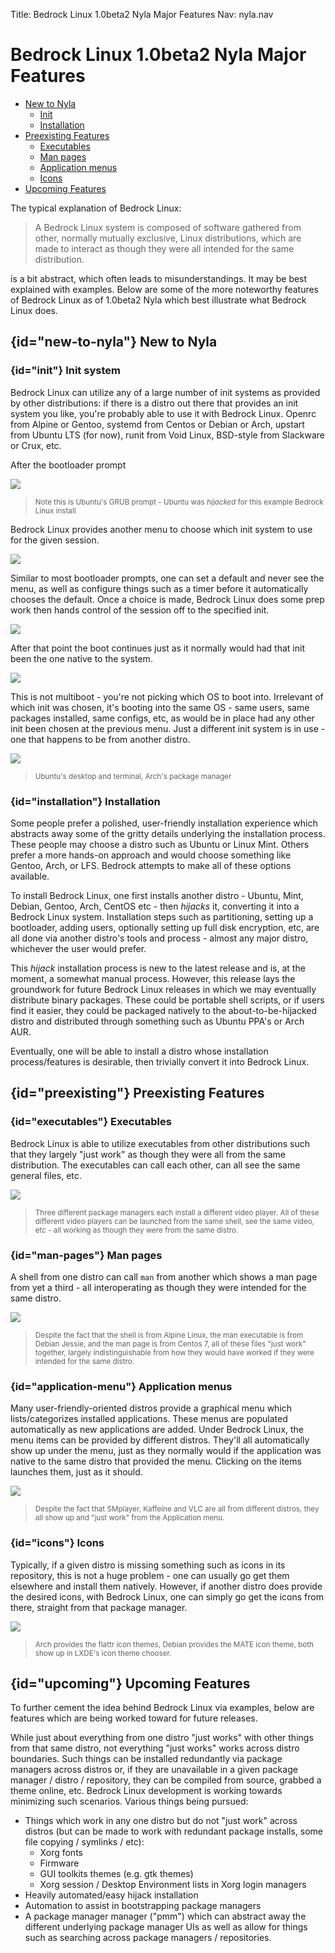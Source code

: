 Title: Bedrock Linux 1.0beta2 Nyla Major Features
Nav: nyla.nav

Bedrock Linux 1.0beta2 Nyla Major Features
==========================================

- [New to Nyla](#new-to-nyla)
	- [Init](#init)
	- [Installation](#installation)
- [Preexisting Features](#preexisting)
	- [Executables](#executables)
	- [Man pages](#man-pages)
	- [Application menus](#application-menu)
	- [Icons](#icons)
- [Upcoming Features](#upcoming)

The typical explanation of Bedrock Linux:

> A Bedrock Linux system is composed of software gathered from other, normally
> mutually exclusive, Linux distributions, which are made to interact as though
> they were all intended for the same distribution.

is a bit abstract, which often leads to misunderstandings.  It may be best
explained with examples.  Below are some of the more noteworthy features of
Bedrock Linux as of 1.0beta2 Nyla which best illustrate what Bedrock Linux
does.

## {id="new-to-nyla"} New to Nyla

### {id="init"} Init system

Bedrock Linux can utilize any of a large number of init systems as provided by
other distributions: if there is a distro out there that provides an init
system you like, you're probably able to use it with Bedrock Linux.  Openrc
from Alpine or Gentoo, systemd from Centos or Debian or Arch, upstart from
Ubuntu LTS (for now), runit from Void Linux, BSD-style from Slackware or Crux,
etc.

After the bootloader prompt

[![](grub.png)](grub.png)
> <small>Note this is Ubuntu's GRUB prompt - Ubuntu was *hijacked* for this
> example Bedrock Linux install</small>

Bedrock Linux provides another menu to choose which init system to use for the
given session.

[![](brn.png)](brn.png)

Similar to most bootloader prompts, one can set a default and never see the
menu, as well as configure things such as a timer before it automatically
chooses the default.  Once a choice is made, Bedrock Linux does some prep work
then hands control of the session off to the specified init.

[![](brn-handing-off-control.png)](brn-handing-off-control.png)

After that point the boot continues just as it normally would had that init
been the one native to the system.

[![](ubuntu-login.png)](ubuntu-login.png)

This is not multiboot - you're not picking which OS to boot into.  Irrelevant
of which init was chosen, it's booting into the same OS - same users, same
packages installed, same configs, etc, as would be in place had any other init
been chosen at the previous menu.  Just a different init system is in use - one
that happens to be from another distro.

[![](ubuntu-desktop.png)](ubuntu-desktop.png)
> <small>Ubuntu's desktop and terminal, Arch's package manager</small>

### {id="installation"} Installation

Some people prefer a polished, user-friendly installation experience which
abstracts away some of the gritty details underlying the installation process.
These people may choose a distro such as Ubuntu or Linux Mint.  Others prefer a
more hands-on approach and would choose something like Gentoo, Arch, or LFS.
Bedrock attempts to make all of these options available.

To install Bedrock Linux, one first installs another distro - Ubuntu, Mint,
Debian, Gentoo, Arch, CentOS etc - then *hijacks* it, converting it into a
Bedrock Linux system.  Installation steps such as partitioning, setting up a
bootloader, adding users, optionally setting up full disk encryption, etc, are
all done via another distro's tools and process - almost any major distro,
whichever the user would prefer.

This *hijack* installation process is new to the latest release and is, at the
moment, a somewhat manual process.  However, this release lays the groundwork
for future Bedrock Linux releases in which we may eventually distribute binary
packages.   These could be portable shell scripts, or if users find it easier,
they could be packaged natively to the about-to-be-hijacked distro and
distributed through something such as Ubuntu PPA's or Arch AUR.

Eventually, one will be able to install a distro whose installation
process/features is desirable, then trivially convert it into Bedrock Linux.

## {id="preexisting"} Preexisting Features

### {id="executables"} Executables

Bedrock Linux is able to utilize executables from other distributions such that
they largely "just work" as though they were all from the same distribution.
The executables can call each other, can all see the same general files, etc.

[![](three-video-players.png)](three-video-players.png)
> <small>Three different package managers each install a different video
> player.  All of these different video players can be launched from the same
> shell, see the same video, etc - all working as though they were from the
> same distro.</small>

### {id="man-pages"} Man pages

A shell from one distro can call `man` from another which shows a man page from
yet a third - all interoperating as though they were intended for the same
distro.

[![](man-page.png)](man-page.png)
> <small>Despite the fact that the shell is from Alpine Linux, the man
> executable is from Debian Jessie, and the man page is from Centos 7, all of
> these files "just work" together, largely indistinguishable from how they
> would have worked if they were intended for the same distro.</small>

### {id="application-menu"} Application menus

Many user-friendly-oriented distros provide a graphical menu which
lists/categorizes installed applications.  These menus are populated
automatically as new applications are added.  Under Bedrock Linux, the menu
items can be provided by different distros.  They'll all automatically show up
under the menu, just as they normally would if the application was native to
the same distro that provided the menu.  Clicking on the items launches them,
just as it should.

[![](app-menu.png)](app-menu.png)
> <small>Despite the fact that SMplayer, Kaffeine and VLC are all from
> different distros, they all show up and "just work" from the Application
> menu.</small>

### {id="icons"} Icons

Typically, if a given distro is missing something such as icons in its
repository, this is not a huge problem - one can usually go get them elsewhere
and install them natively.  However, if another distro does provide the desired
icons, with Bedrock Linux, one can simply go get the icons from there, straight
from that package manager.

[![](icons.png)](icons.png)
> <small>Arch provides the flattr icon themes, Debian provides the MATE icon
> theme, both show up in LXDE's icon theme chooser.</small>

## {id="upcoming"} Upcoming Features

To further cement the idea behind Bedrock Linux via examples, below are
features which are being worked toward for future releases.

While just about everything from one distro "just works" with other things from
that same distro, not everything "just works" works across distro boundaries.
Such things can be installed redundantly via package managers across distros
or, if they are unavailable in a given package manager / distro / repository,
they can be compiled from source, grabbed a theme online, etc.  Bedrock Linux
development is working towards minimizing such scenarios.  Various things being
pursued:

- Things which work in any one distro but do not "just work" across distros
  (but can be made to work with redundant package installs, some file copying /
  symlinks / etc):
    - Xorg fonts
    - Firmware
    - GUI toolkits themes (e.g. gtk themes)
    - Xorg session / Desktop Environment lists in Xorg login managers
- Heavily automated/easy hijack installation
- Automation to assist in bootstrapping package managers
- A package manager manager ("pmm") which can abstract away the different
  underlying package manager UIs as well as allow for things such as searching
  across package managers / repositories.
